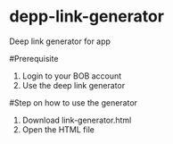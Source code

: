 # depp-link-generator
Deep link generator for app

#Prerequisite
1. Login to your BOB account
2. Use the deep link generator

#Step on how to use the generator
1. Download link-generator.html
2. Open the HTML file



